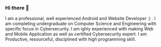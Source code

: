 ### Hi there 👋

I am a professional, well experienced Android and Website Developer :) . I am completing undergraduate on Computer Science and Engineering with specific focus in Cybersecurity. I am ighly experienced with making Web and Mobile Application as well as certified Cybersecurity expert. 
I am Productive, resourceful, disciplined with high programming skill.

<!--
**mhutshow/mhutshow** is a ✨ _special_ ✨ repository because its `README.md` (this file) appears on your GitHub profile.

Here are some ideas to get you started:

- 🔭 I’m currently working on ...
- 🌱 I’m currently learning ...
- 👯 I’m looking to collaborate on ...
- 🤔 I’m looking for help with ...
- 💬 Ask me about ...
- 📫 How to reach me: ...
- 😄 Pronouns: ...
- ⚡ Fun fact: ...
-->
